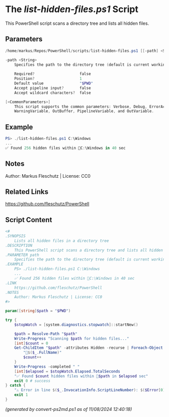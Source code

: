 The *list-hidden-files.ps1* Script
===========================

This PowerShell script scans a directory tree and lists all hidden files.

Parameters
----------
```powershell
/home/markus/Repos/PowerShell/scripts/list-hidden-files.ps1 [[-path] <String>] [<CommonParameters>]

-path <String>
    Specifies the path to the directory tree (default is current working dir)
    
    Required?                    false
    Position?                    1
    Default value                "$PWD"
    Accept pipeline input?       false
    Accept wildcard characters?  false

[<CommonParameters>]
    This script supports the common parameters: Verbose, Debug, ErrorAction, ErrorVariable, WarningAction, 
    WarningVariable, OutBuffer, PipelineVariable, and OutVariable.
```

Example
-------
```powershell
PS> ./list-hidden-files.ps1 C:\Windows
...
✅ Found 256 hidden files within 📂C:\Windows in 40 sec

```

Notes
-----
Author: Markus Fleschutz | License: CC0

Related Links
-------------
https://github.com/fleschutz/PowerShell

Script Content
--------------
```powershell
<#
.SYNOPSIS
	Lists all hidden files in a directory tree
.DESCRIPTION
	This PowerShell script scans a directory tree and lists all hidden files.
.PARAMETER path
	Specifies the path to the directory tree (default is current working dir)
.EXAMPLE
	PS> ./list-hidden-files.ps1 C:\Windows
	...
	✅ Found 256 hidden files within 📂C:\Windows in 40 sec
.LINK
	https://github.com/fleschutz/PowerShell
.NOTES
	Author: Markus Fleschutz | License: CC0
#>

param([string]$path = "$PWD")

try {
	$stopWatch = [system.diagnostics.stopwatch]::startNew()

	$path = Resolve-Path "$path"
	Write-Progress "Scanning $path for hidden files..."
	[int]$count = 0
	Get-ChildItem "$path" -attributes Hidden -recurse | Foreach-Object {
		"📄$($_.FullName)"
		$count++
	}
	Write-Progress -completed " "
	[int]$elapsed = $stopWatch.Elapsed.TotalSeconds
	"✅ Found $count hidden files within 📂$path in $elapsed sec" 
	exit 0 # success
} catch {
	"⚠️ Error in line $($_.InvocationInfo.ScriptLineNumber): $($Error[0])"
	exit 1
}
```

*(generated by convert-ps2md.ps1 as of 11/08/2024 12:40:18)*
